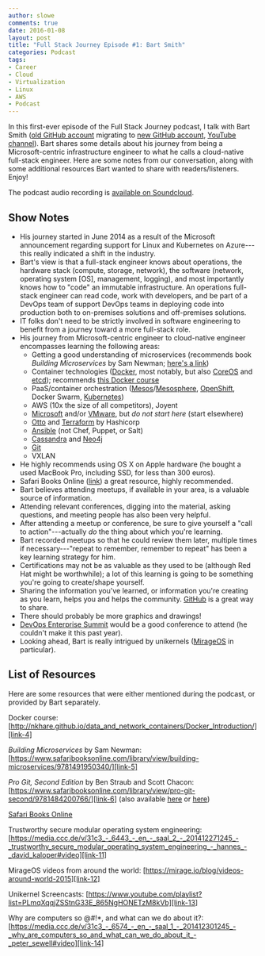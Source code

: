 ```yaml
---
author: slowe
comments: true
date: 2016-01-08
layout: post
title: "Full Stack Journey Episode #1: Bart Smith"
categories: Podcast
tags:
- Career
- Cloud
- Virtualization
- Linux
- AWS
- Podcast
---
```


In this first-ever episode of the Full Stack Journey podcast, I talk with Bart Smith ([old GitHub account][link-1] migrating to [new GitHub account][link-2], [YouTube channel][link-3]). Bart shares some details about his journey from being a Microsoft-centric infrastructure engineer to what he calls a cloud-native full-stack engineer. Here are some notes from our conversation, along with some additional resources Bart wanted to share with readers/listeners. Enjoy!

The podcast audio recording is [available on Soundcloud][link-32].

## Show Notes

* His journey started in June 2014 as a result of the Microsoft announcement regarding support for Linux and Kubernetes on Azure---this really indicated a shift in the industry.
* Bart's view is that a full-stack engineer knows about operations, the hardware stack (compute, storage, network), the software (network, operating system [OS], management, logging), and most importantly knows how to "code" an immutable infrastructure. An operations full-stack engineer can read code, work with developers, and be part of a DevOps team of support DevOps teams in deploying code into production both to on-premises solutions and off-premises solutions.
* IT folks don't need to be strictly involved in software engineering to benefit from a journey toward a more full-stack role.
* His journey from Microsoft-centric engineer to cloud-native engineer encompasses learning the following areas:
    - Getting a good understanding of microservices (recommends book _Building Microservices_ by Sam Newman; [here's a link][link-5])
    - Container technologies ([Docker][link-15], most notably, but also [CoreOS][link-16] and [etcd][link-17]); recommends [this Docker course][link-4]
    - PaaS/container orchestration ([Mesos][link-18]/[Mesosphere][link-19], [OpenShift][link-20], Docker Swarm, [Kubernetes][link-21])
    - AWS (10x the size of all competitors), Joyent
    - [Microsoft][link-29] and/or [VMware][link-30], but _do not start here_ (start elsewhere)
    - [Otto][link-22] and [Terraform][link-23] by Hashicorp
    - [Ansible][link-26] (not Chef, Puppet, or Salt)
    - [Cassandra][link-24] and [Neo4j][link-25]
    - [Git][link-27]
    - VXLAN
* He highly recommends using OS X on Apple hardware (he bought a used MacBook Pro, including SSD, for less than 300 euros).
* Safari Books Online ([link][link-9]) a great resource, highly recommended.
* Bart believes attending meetups, if available in your area, is a valuable source of information.
* Attending relevant conferences, digging into the material, asking questions, and meeting people has also been very helpful.
* After attending a meetup or conference, be sure to give yourself a "call to action"---actually _do_ the thing about which you're learning.
* Bart recorded meetups so that he could review them later, multiple times if necessary---"repeat to remember, remember to repeat" has been a key learning strategy for him.
* Certifications may not be as valuable as they used to be (although Red Hat might be worthwhile); a lot of this learning is going to be something you're going to create/shape yourself.
* Sharing the information you've learned, or information you're creating as you learn, helps you and helps the community. [GitHub][link-28] is a great way to share.
* There should probably be more graphics and drawings!
* [DevOps Enterprise Summit][link-31] would be a good conference to attend (he couldn't make it this past year).
* Looking ahead, Bart is really intrigued by unikernels ([MirageOS][link-10] in particular).

## List of Resources

Here are some resources that were either mentioned during the podcast, or provided by Bart separately.

Docker course: [http://nkhare.github.io/data_and_network_containers/Docker_Introduction/][link-4]

_Building Microservices_ by Sam Newman: [https://www.safaribooksonline.com/library/view/building-microservices/9781491950340/][link-5]

_Pro Git, Second Edition_ by Ben Straub and Scott Chacon: [https://www.safaribooksonline.com/library/view/pro-git-second/9781484200766/][link-6] (also available [here][link-7] or [here][link-8])

[Safari Books Online][link-9]

Trustworthy secure modular operating system engineering: [https://media.ccc.de/v/31c3_-_6443_-_en_-_saal_2_-_201412271245_-_trustworthy_secure_modular_operating_system_engineering_-_hannes_-_david_kaloper#video][link-11]

MirageOS videos from around the world: [https://mirage.io/blog/videos-around-world-2015][link-12]

Unikernel Screencasts: [https://www.youtube.com/playlist?list=PLmqXqqjZSStnG33E_865NgHONETzM8kVb][link-13]

Why are computers so @#!*, and what can we do about it?: [https://media.ccc.de/v/31c3_-_6574_-_en_-_saal_1_-_201412301245_-_why_are_computers_so_and_what_can_we_do_about_it_-_peter_sewell#video][link-14]


[link-1]: https://github.com/smartbitnl
[link-2]: https://github.com/smartbit
[link-3]: https://www.youtube.com/user/TheSmartbit
[link-4]: http://nkhare.github.io/data_and_network_containers/Docker_Introduction/
[link-5]: https://www.safaribooksonline.com/library/view/building-microservices/9781491950340/
[link-6]: https://www.safaribooksonline.com/library/view/pro-git-second/9781484200766/
[link-7]: https://git-scm.com/book/en/v2
[link-8]: https://progit.org
[link-9]: https://www.safaribooksonline.com
[link-10]: https://mirage.io
[link-11]: https://media.ccc.de/v/31c3_-_6443_-_en_-_saal_2_-_201412271245_-_trustworthy_secure_modular_operating_system_engineering_-_hannes_-_david_kaloper#video
[link-12]: https://mirage.io/blog/videos-around-world-2015
[link-13]: https://www.youtube.com/playlist?list=PLmqXqqjZSStnG33E_865NgHONETzM8kVb
[link-14]: https://media.ccc.de/v/31c3_-_6574_-_en_-_saal_1_-_201412301245_-_why_are_computers_so_and_what_can_we_do_about_it_-_peter_sewell#video
[link-15]: http://www.docker.com/
[link-16]: https://coreos.com/
[link-17]: https://github.com/coreos/etcd
[link-18]: https://mesos.apache.org/
[link-19]: https://mesosphere.com/
[link-20]: https://openshift.com/
[link-21]: http://kubernetes.io/
[link-22]: https://www.ottoproject.io/
[link-23]: https://terraform.io/
[link-24]: https://cassandra.apache.org/
[link-25]: http://neo4j.com/
[link-26]: http://www.ansible.com/
[link-27]: https://git-scm.com/
[link-28]: https://github.com
[link-29]: http://www.microsoft.com/en-us/
[link-30]: http://www.vmware.com/
[link-31]: http://devopsenterprise.io
[link-32]: https://soundcloud.com/fullstackjourney/full-stack-journey-episode-001
